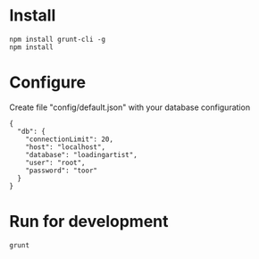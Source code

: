 # Install
```
npm install grunt-cli -g
npm install
```

# Configure
Create file "config/default.json" with your database configuration

```
{
  "db": {
    "connectionLimit": 20,
    "host": "localhost",
    "database": "loadingartist",
    "user": "root",
    "password": "toor"
  }
}
```

# Run for development
```
grunt
```